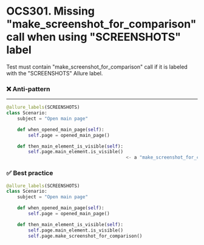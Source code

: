 # OCS301. Missing "make_screenshot_for_comparison" call when using "SCREENSHOTS" label
Test must contain "make_screenshot_for_comparison" call if it is labeled with the "SCREENSHOTS" Allure label.
### ❌ Anti-pattern
****
```python
@allure_labels(SCREENSHOTS)
class Scenario:
    subject = "Open main page"

    def when_opened_main_page(self):
        self.page = opened_main_page()

    def then_main_element_is_visible(self): 
        self.page.main_element.is_visible() 
                                            <- a "make_screenshot_for_comparison" call is missed
```

### ✅ Best practice

```python
@allure_labels(SCREENSHOTS)
class Scenario:
    subject = "Open main page"

    def when_opened_main_page(self):
        self.page = opened_main_page()

    def then_main_element_is_visible(self):
        self.page.main_element.is_visible() 
        self.page.make_screenshot_for_comparison()
```